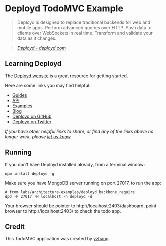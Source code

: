 # Deployd TodoMVC Example

> Deployd is designed to replace traditional backends for web and mobile apps. Perform advanced queries over HTTP.  Push data to clients over WebSockets in real time.  Transform and validate your data as it changes.

> _[Deployd - deployd.com](http://deployd.com)_


## Learning Deployd

The [Deployd website](http://deployd.com) is a great resource for getting started.

Here are some links you may find helpful:

* [Guides](http://docs.deployd.com/guides)
* [API](http://docs.deployd.com/api)
* [Examples](http://docs.deployd.com/examples)
* [Blog](http://deployd.com/blog.html)
* [Deployd on GitHub](https://github.com/deployd/deployd)
* [Deployd on Twitter](https://twitter.com/deploydapp)

_If you have other helpful links to share, or find any of the links above no longer work, please [let us know](https://github.com/tastejs/todomvc/issues)._


## Running

If you don't have Deployd installed already, from a terminal window:

	npm install deployd -g

Make sure you have MongoDB server running on port 27017, to run the app:

	# from labs/architecture-examples/deployd_backbone_require
	dpd -P 27017 -H localhost -n deployd -d

Your browser should be pointer to http://localhost:2403/dashboard, point browser to 
http://localhost:2403/ to check the todo app.


## Credit

This TodoMVC application was created by [yzhang](https://github.com/yzhang).
